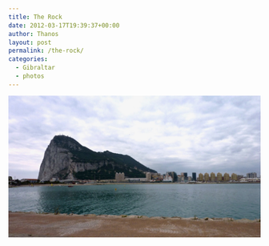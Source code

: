 ```yaml
---
title: The Rock
date: 2012-03-17T19:39:37+00:00
author: Thanos
layout: post
permalink: /the-rock/
categories:
  - Gibraltar
  - photos
---
```


![The Rock](/assets/gibraltar_the_rock_tnf.jpg)
